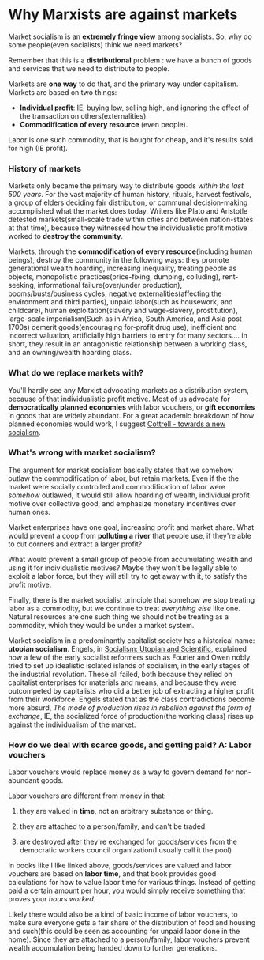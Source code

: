 # Why Marxists are against markets

Market socialism is an **extremely fringe view** among socialists. So, why do some people(even socialists) think we need markets?

Remember that this is a **distributional** problem : we have a bunch of goods and services that we need to distribute to people.

Markets are **one way** to do that, and the primary way under capitalism. Markets are based on two things: 

* **Individual profit**: IE, buying low, selling high, and ignoring the effect of the transaction on others(externalities).
* **Commodification of every resource** (even people). 

Labor is one such commodity, that is bought for cheap, and it's results sold for high (IE profit). 

### History of markets 

Markets only became the primary way to distribute goods *within the last 500 years*. For the vast majority of human history, rituals, harvest festivals, a group of elders deciding fair distribution, or communal decision-making accomplished what the market does today. Writers like Plato and Aristotle detested markets(small-scale trade within cities and between nation-states at that time), because they witnessed how the individualistic profit motive worked to **destroy the community**. 

Markets, through the **commodification of every resource**(including human beings), destroy the community in the following ways: they promote generational wealth hoarding, increasing inequality, treating people as objects, monopolistic practices(price-fixing, dumping, colluding), rent-seeking, informational failure(over/under production), booms/busts/business cycles, negative externalities(affecting the environment and third parties), unpaid labor(such as housework, and childcare), human exploitation(slavery and wage-slavery, prostitution), large-scale imperialism(Such as in Africa, South America, and Asia post 1700s) demerit goods(encouraging for-profit drug use), inefficient and incorrect valuation, artificially high barriers to entry for many sectors.... in short, they result in an antagonistic relationship between a working class, and an owning/wealth hoarding class.

### What do we replace markets with?

You'll hardly see any Marxist advocating markets as a distribution system, because of that individualistic profit motive. Most of us advocate for **democratically planned economies** with labor vouchers, or **gift economies** in goods that are widely abundant. For a great academic breakdown of how planned economies would work, I suggest [Cottrell -  towards a new socialism](http://ricardo.ecn.wfu.edu/~cottrell/socialism_book/new_socialism.pdf).

### What's wrong with market socialism?

The argument for market socialism basically states that we somehow outlaw the commodification of labor, but retain markets. Even if the the market were socially controlled and commodification of labor were *somehow* outlawed, it would still allow hoarding of wealth, individual profit motive over collective good, and emphasize monetary incentives over human ones.

Market enterprises have one goal, increasing profit and market share. What would prevent a coop from **polluting a river** that people use, if they're able to cut corners and extract a larger profit?

What would prevent a small group of people from accumulating wealth and using it for individualistic motives? Maybe they won't be legally able to exploit a labor force, but they will still try to get away with it, to satisfy the profit motive.

Finally, there is the market socialist principle that somehow we stop treating labor as a commodity, but we continue to treat *everything else* like one. Natural resources are one such thing we should not be treating as a commodity, which they would be under a market system.

Market socialism in a predominantly capitalist society has a historical name: **utopian socialism**. Engels, in [Socialism: Utopian and Scientific](https://www.marxists.org/archive/marx/works/1880/soc-utop/index.htm), explained how a few of the early socialist reformers such as Fourier and Owen nobly tried to set up idealistic isolated islands of socialism, in the early stages of the industrial revolution. These all failed, both because they relied on capitalist enterprises for materials and means, and because they were outcompeted by capitalists who did a better job of extracting a higher profit from their workforce. Engels stated that as the class contradictions become more absurd, *The mode of production rises in rebellion against the form of exchange*, IE, the socialized force of production(the working class) rises up against the individualism of the market. 

### How do we deal with scarce goods, and getting paid? A: Labor vouchers

Labor vouchers would replace money as a way to govern demand for non-abundant goods. 

Labor vouchers are different from money in that:

1) they are valued in **time**, not an arbitrary substance or thing. 

2) they are attached to a person/family, and can't be traded.

3) are destroyed after they're exchanged for goods/services from the democratic workers council organization(I usually call it the pool)


In books like I like linked above, goods/services are valued and labor vouchers are based on **labor time**, and that book provides good calculations for how to value labor time for various things. Instead of getting paid a certain amount per hour, you would simply receive something that proves your *hours worked*. 

Likely there would also be a kind of basic income of labor vouchers, to make sure everyone gets a fair share of the distribution of food and housing and such(this could be seen as accounting for unpaid labor done in the home).  Since they are attached to a person/family, labor vouchers prevent wealth accumulation being handed down to further generations.

